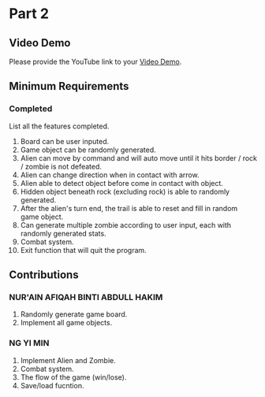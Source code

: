 # Part 2

## Video Demo

Please provide the YouTube link to your [Video Demo](https://youtube.com).

## Minimum Requirements

### Completed

List all the features completed.

1. Board can be user inputed.
2. Game object can be randomly generated.
3. Alien can move by command and will auto move until it hits border / rock / zombie is not defeated.
4. Alien can change direction when in contact with arrow.
5. Alien able to detect object before come in contact with object.
6. Hidden object beneath rock (excluding rock) is able to randomly generated.
7. After the alien's turn end, the trail is able to reset and fill in random game object.
8. Can generate multiple zombie according to user input, each with randomly generated stats.
9. Combat system.
10. Exit function that will quit the program.


## Contributions

### NUR'AIN AFIQAH BINTI ABDULL HAKIM

1. Randomly generate game board.
2. Implement all game objects.

### NG YI MIN

1. Implement Alien and Zombie.
2. Combat system.
3. The flow of the game (win/lose).
4. Save/load fucntion.




